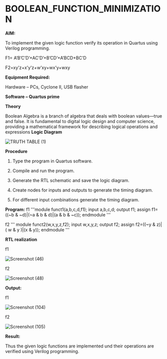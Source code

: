 # BOOLEAN_FUNCTION_MINIMIZATION

**AIM:**

To implement the given logic function verify its operation in Quartus using Verilog programming.

F1= A’B’C’D’+AC’D’+B’CD’+A’BCD+BC’D 

F2=xy’z+x’y’z+w’xy+wx’y+wxy

**Equipment Required:**

Hardware – PCs, Cyclone II, USB flasher

**Software – Quartus prime**

**Theory**

Boolean Algebra is a branch of algebra that deals with boolean values—true and false. It is fundamental to digital logic design and computer science, providing a mathematical framework for describing logical operations and expressions
**Logic Diagram**

![TRUTH TABLE (1)](https://github.com/user-attachments/assets/7cb55cc2-3634-4317-ad56-197eeb3839b0)


**Procedure**

1.	Type the program in Quartus software.

2.	Compile and run the program.

3.	Generate the RTL schematic and save the logic diagram.

4.	Create nodes for inputs and outputs to generate the timing diagram.

5.	For different input combinations generate the timing diagram.


**Program:**
f1
'''module funct1(a,b,c,d,f1);
input a,b,c,d;
output f1;
assign f1=((~b & ~d)|(~a & b & d)|(a & b & ~c));
endmodule '''

f2
'''
module funct2(w,x,y,z,f2);
input w,x,y,z;
output f2;
assign f2=((~y & z)|( w & y )|(x & y));
endmodule '''







**RTL realization**

f1 

![Screenshot (46)](https://github.com/user-attachments/assets/7fcd5934-8fda-437f-b480-ff59b7be02a1)


f2


![Screenshot (48)](https://github.com/user-attachments/assets/6348c472-a0ca-48a6-9985-0fa995ebba9f)




**Output:**

f1

![Screenshot (104)](https://github.com/user-attachments/assets/23e04f42-33f9-4f78-8fbe-035f92e8979c)


f2

![Screenshot (105)](https://github.com/user-attachments/assets/dacc8f0c-f026-449f-82ee-7f35a42c6916)


**Result:**

Thus the given logic functions are implemented und their operations are verified using Verilog programming.

